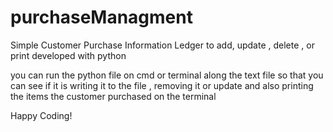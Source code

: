 # purchaseManagment
Simple Customer Purchase Information Ledger  to add, update , delete , or print  developed with python

you can run the python file on cmd or terminal along 
the text file so that you can see if it is writing 
it to the file , removing it or update and also printing the items the customer purchased on the terminal

Happy Coding!
